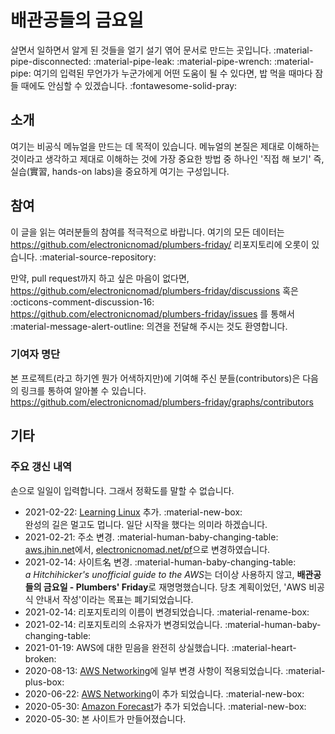 # 배관공들의 금요일

살면서 일하면서 알게 된 것들을 얼기 설기 엮어 문서로 만드는 곳입니다.
:material-pipe-disconnected: :material-pipe-leak: :material-pipe-wrench: :material-pipe:
여기의 입력된 무언가가 누군가에게 어떤 도움이 될 수 있다면,
밥 먹을 때마다 잠 들 때에도 안심할 수 있겠습니다. :fontawesome-solid-pray:

## 소개

여기는 비공식 메뉴얼을 만드는 데 목적이 있습니다.
메뉴얼의 본질은 제대로 이해하는 것이라고 생각하고
제대로 이해하는 것에 가장 중요한 방법 중 하나인
'직접 해 보기' 즉, 실습(實習, hands-on labs)을 중요하게 여기는 구성입니다.

## 참여

이 글을 읽는 여러분들의 참여를 적극적으로 바랍니다.
여기의 모든 데이터는
<https://github.com/electronicnomad/plumbers-friday/>
리포지토리에 오롯이 있습니다. :material-source-repository:

만약, pull request까지 하고 싶은 마음이 없다면,
<https://github.com/electronicnomad/plumbers-friday/discussions> 혹은
:octicons-comment-discussion-16:
<https://github.com/electronicnomad/plumbers-friday/issues> 를 통해서
:material-message-alert-outline:
의견을 전달해 주시는 것도 환영합니다.

### 기여자 명단

본 프로젝트(라고 하기엔 뭔가 어색하지만)에 기여해 주신 분들(contributors)은 다음의 링크를 통하여
알아볼 수 있습니다. <https://github.com/electronicnomad/plumbers-friday/graphs/contributors>

## 기타

### 주요 갱신 내역

손으로 일일이 입력합니다. 그래서 정확도를 말할 수 없습니다.

* 2021-02-22: [Learning Linux](/linux) 추가. :material-new-box:  
  완성의 길은 멀고도 멉니다. 일단 시작을 했다는 의미라 하겠습니다.
* 2021-02-21: 주소 변경. :material-human-baby-changing-table:  
  [aws.jhin.net](https://aws.jhin.net/)에서,
  [electronicnomad.net/pf](https://electronicnomad.net/pf)으로 변경하였습니다.
* 2021-02-14: 사이트名 변경. :material-human-baby-changing-table:  
  *a Hitchihicker's unofficial guide to the AWS*는 더이상 사용하지 않고,
  **배관공들의 금요일 - Plumbers' Friday**로 재명명했습니다.
  당초 계획이었던, 'AWS 비공식 안내서 작성'이라는 목표는 폐기되었습니다.
* 2021-02-14: 리포지토리의 이름이 변경되었습니다. :material-rename-box:
* 2021-02-14: 리포지토리의 소유자가 변경되었습니다. :material-human-baby-changing-table:
* 2021-01-19: AWS에 대한 믿음을 완전히 상실했습니다. :material-heart-broken:
* 2020-08-13: [AWS Networking](/networking)에 일부 변경 사항이 적용되었습니다. :material-plus-box:
* 2020-06-22: [AWS Networking](/networking)이 추가 되었습니다. :material-new-box:
* 2020-05-30: [Amazon Forecast](/forecast)가 추가 되었습니다. :material-new-box:
* 2020-05-30: 본 사이트가 만들어졌습니다.
